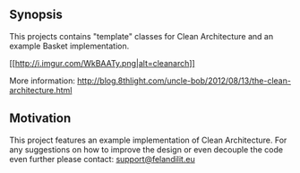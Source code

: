 ## Synopsis

This projects contains "template" classes for Clean Architecture and an example Basket implementation.

[[http://i.imgur.com/WkBAATy.png|alt=cleanarch]]

More information:
http://blog.8thlight.com/uncle-bob/2012/08/13/the-clean-architecture.html

## Motivation

This project features an example implementation of Clean Architecture. For any suggestions on how to improve the design or even decouple the code even further please contact: support@felandilit.eu

